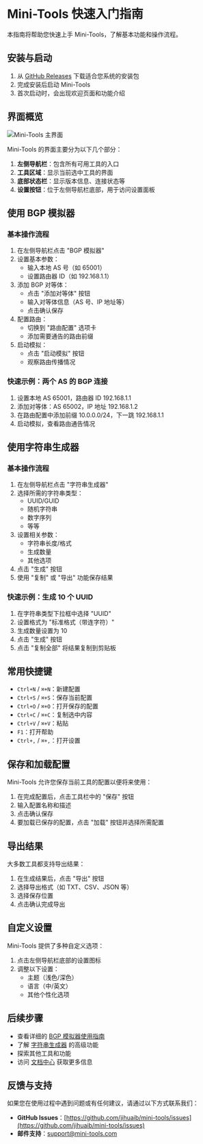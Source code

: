 # Mini-Tools 快速入门指南

本指南将帮助您快速上手 Mini-Tools，了解基本功能和操作流程。

## 安装与启动

1. 从 [GitHub Releases](https://github.com/jihuaib/mini-tools/releases) 下载适合您系统的安装包
2. 完成安装后启动 Mini-Tools
3. 首次启动时，会出现欢迎页面和功能介绍

## 界面概览

![Mini-Tools 主界面](images/main_interface.png)

Mini-Tools 的界面主要分为以下几个部分：

1. **左侧导航栏**：包含所有可用工具的入口
2. **工具区域**：显示当前选中工具的界面
3. **底部状态栏**：显示版本信息、连接状态等
4. **设置按钮**：位于左侧导航栏底部，用于访问设置面板

## 使用 BGP 模拟器

### 基本操作流程

1. 在左侧导航栏点击 "BGP 模拟器"
2. 设置基本参数：
    - 输入本地 AS 号（如 65001）
    - 设置路由器 ID（如 192.168.1.1）
3. 添加 BGP 对等体：
    - 点击 "添加对等体" 按钮
    - 输入对等体信息（AS 号、IP 地址等）
    - 点击确认保存
4. 配置路由：
    - 切换到 "路由配置" 选项卡
    - 添加需要通告的路由前缀
5. 启动模拟：
    - 点击 "启动模拟" 按钮
    - 观察路由传播情况

### 快速示例：两个 AS 的 BGP 连接

1. 设置本地 AS 65001，路由器 ID 192.168.1.1
2. 添加对等体：AS 65002，IP 地址 192.168.1.2
3. 在路由配置中添加前缀 10.0.0.0/24，下一跳 192.168.1.1
4. 启动模拟，查看路由通告情况

## 使用字符串生成器

### 基本操作流程

1. 在左侧导航栏点击 "字符串生成器"
2. 选择所需的字符串类型：
    - UUID/GUID
    - 随机字符串
    - 数字序列
    - 等等
3. 设置相关参数：
    - 字符串长度/格式
    - 生成数量
    - 其他选项
4. 点击 "生成" 按钮
5. 使用 "复制" 或 "导出" 功能保存结果

### 快速示例：生成 10 个 UUID

1. 在字符串类型下拉框中选择 "UUID"
2. 设置格式为 "标准格式（带连字符）"
3. 生成数量设置为 10
4. 点击 "生成" 按钮
5. 点击 "复制全部" 将结果复制到剪贴板

## 常用快捷键

- `Ctrl+N` / `⌘+N`：新建配置
- `Ctrl+S` / `⌘+S`：保存当前配置
- `Ctrl+O` / `⌘+O`：打开保存的配置
- `Ctrl+C` / `⌘+C`：复制选中内容
- `Ctrl+V` / `⌘+V`：粘贴
- `F1`：打开帮助
- `Ctrl+,` / `⌘+,`：打开设置

## 保存和加载配置

Mini-Tools 允许您保存当前工具的配置以便将来使用：

1. 在完成配置后，点击工具栏中的 "保存" 按钮
2. 输入配置名称和描述
3. 点击确认保存
4. 要加载已保存的配置，点击 "加载" 按钮并选择所需配置

## 导出结果

大多数工具都支持导出结果：

1. 在生成结果后，点击 "导出" 按钮
2. 选择导出格式（如 TXT、CSV、JSON 等）
3. 选择保存位置
4. 点击确认完成导出

## 自定义设置

Mini-Tools 提供了多种自定义选项：

1. 点击左侧导航栏底部的设置图标
2. 调整以下设置：
    - 主题（浅色/深色）
    - 语言（中/英文）
    - 其他个性化选项

## 后续步骤

- 查看详细的 [BGP 模拟器使用指南](bgp_simulator_guide.md)
- 了解 [字符串生成器](string_generator_guide.md) 的高级功能
- 探索其他工具和功能
- 访问 [文档中心](index.md) 获取更多信息

## 反馈与支持

如果您在使用过程中遇到问题或有任何建议，请通过以下方式联系我们：

- **GitHub Issues**：[https://github.com/jihuaib/mini-tools/issues](https://github.com/jihuaib/mini-tools/issues)
- **邮件支持**：[support@mini-tools.com](mailto:support@mini-tools.com)
